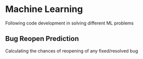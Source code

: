 # Machine Learning
Following code development in solving different ML problems
## Bug Reopen Prediction
Calculating the chances of reopening of any fixed/resolved bug
